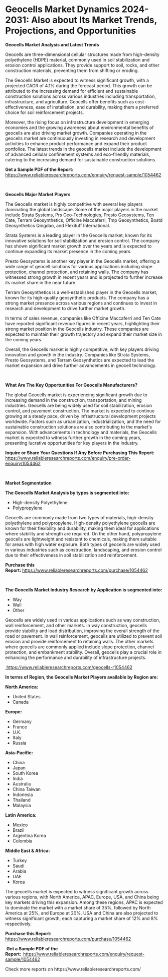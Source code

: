 <p><h1>Geocells Market Dynamics 2024-2031: Also about Its Market Trends, Projections, and Opportunities</h1></p><p><strong>Geocells Market Analysis and Latest Trends</strong></p>
<p><p>Geocells are three-dimensional cellular structures made from high-density polyethylene (HDPE) material, commonly used in soil stabilization and erosion control applications. They provide support to soil, rocks, and other construction materials, preventing them from shifting or eroding.</p><p>The Geocells Market is expected to witness significant growth, with a projected CAGR of 4.1% during the forecast period. This growth can be attributed to the increasing demand for efficient and sustainable construction solutions across various industries including transportation, infrastructure, and agriculture. Geocells offer benefits such as cost-effectiveness, ease of installation, and durability, making them a preferred choice for soil reinforcement projects.</p><p>Moreover, the rising focus on infrastructure development in emerging economies and the growing awareness about environmental benefits of geocells are also driving market growth. Companies operating in the geocells market are continuously investing in research and development activities to enhance product performance and expand their product portfolios. The latest trends in the geocells market include the development of advanced cellular confinement systems and eco-friendly materials, catering to the increasing demand for sustainable construction solutions.</p></p>
<p><strong>Get a Sample PDF of the Report:&nbsp;</strong> <a href="https://www.reliableresearchreports.com/enquiry/request-sample/1054462">https://www.reliableresearchreports.com/enquiry/request-sample/1054462</a></p>
<p>&nbsp;</p>
<p><strong>Geocells Major Market Players</strong></p>
<p><p>The Geocells market is highly competitive with several key players dominating the global landscape. Some of the major players in the market include Strata Systems, Prs Geo-Technologies, Presto Geosystems, Ten Cate, Terram Geosynthetics, Officine Maccaferri, Tmp Geosynthetics, Bostd Geosynthetics Qingdao, and Flexituff International.</p><p>Strata Systems is a leading player in the Geocells market, known for its innovative solutions for soil stabilization and erosion control. The company has shown significant market growth over the years and is expected to continue expanding its market presence in the coming years.</p><p>Presto Geosystems is another key player in the Geocells market, offering a wide range of geocell solutions for various applications including slope protection, channel protection, and retaining walls. The company has witnessed strong growth in recent years and is projected to further increase its market share in the near future.</p><p>Terram Geosynthetics is a well-established player in the Geocells market, known for its high-quality geosynthetic products. The company has a strong market presence across various regions and continues to invest in research and development to drive further market growth.</p><p>In terms of sales revenue, companies like Officine Maccaferri and Ten Cate have reported significant revenue figures in recent years, highlighting their strong market position in the Geocells industry. These companies are expected to maintain their growth trajectory and expand their market size in the coming years.</p><p>Overall, the Geocells market is highly competitive, with key players driving innovation and growth in the industry. Companies like Strata Systems, Presto Geosystems, and Terram Geosynthetics are expected to lead the market expansion and drive further advancements in geocell technology.</p></p>
<p>&nbsp;</p>
<p><strong>What Are The Key Opportunities For Geocells Manufacturers?</strong></p>
<p><p>The global Geocells market is experiencing significant growth due to increasing demand in the construction, transportation, and mining industries. Geocells are being widely used for soil stabilization, erosion control, and pavement construction. The market is expected to continue growing at a steady pace, driven by infrastructural development projects worldwide. Factors such as urbanization, industrialization, and the need for sustainable construction solutions are also contributing to the market's expansion. With advancements in technology and materials, the Geocells market is expected to witness further growth in the coming years, presenting lucrative opportunities for key players in the industry.</p></p>
<p><strong>Inquire or Share Your Questions If Any Before Purchasing This Report:</strong> <a href="https://www.reliableresearchreports.com/enquiry/pre-order-enquiry/1054462">https://www.reliableresearchreports.com/enquiry/pre-order-enquiry/1054462</a></p>
<p>&nbsp;</p>
<p><strong>Market Segmentation</strong></p>
<p><strong>The Geocells Market Analysis by types is segmented into:</strong></p>
<p><ul><li>High-density Polyethylene</li><li>Polypropylene</li></ul></p>
<p><p>Geocells are commonly made from two types of materials, high-density polyethylene and polypropylene. High-density polyethylene geocells are known for their flexibility and durability, making them ideal for applications where stability and strength are required. On the other hand, polypropylene geocells are lightweight and resistant to chemicals, making them suitable for areas with high water exposure. Both types of geocells are widely used in various industries such as construction, landscaping, and erosion control due to their effectiveness in soil stabilization and reinforcement.</p></p>
<p><strong>Purchase this Report:&nbsp;</strong><a href="https://www.reliableresearchreports.com/purchase/1054462">https://www.reliableresearchreports.com/purchase/1054462</a></p>
<p>&nbsp;</p>
<p><strong>The Geocells Market Industry Research by Application is segmented into:</strong></p>
<p><ul><li>Way</li><li>Wall</li><li>Other</li></ul></p>
<p><p>Geocells are widely used in various applications such as way construction, wall reinforcement, and other markets. In way construction, geocells provide stability and load distribution, improving the overall strength of the road or pavement. In wall reinforcement, geocells are utilized to prevent soil erosion and provide reinforcement to retaining walls. The other markets where geocells are commonly applied include slope protection, channel protection, and embankment stability. Overall, geocells play a crucial role in enhancing the performance and durability of infrastructure projects.</p></p>
<p><a href="https://www.reliableresearchreports.com/geocells-r1054462">&nbsp;https://www.reliableresearchreports.com/geocells-r1054462</a></p>
<p><strong>In terms of Region, the Geocells Market Players available by Region are:</strong></p>
<p>
    <p> <strong> North America: </strong>
        <ul>
            <li>United States</li>
            <li>Canada</li>
        </ul>
        </p> 
    <p> <strong> Europe: </strong>
        <ul>
            <li>Germany</li>
            <li>France</li>
            <li>U.K.</li>
            <li>Italy</li>
            <li>Russia</li>
        </ul>
        </p> 
    <p> <strong> Asia-Pacific: </strong>
        <ul>
            <li>China</li>
            <li>Japan</li>
            <li>South Korea</li>
            <li>India</li>
            <li>Australia</li>
            <li>China Taiwan</li>
            <li>Indonesia</li>
            <li>Thailand</li>
            <li>Malaysia</li>
        </ul>
        </p> 
    <p> <strong> Latin America: </strong>
        <ul>
            <li>Mexico</li>
            <li>Brazil</li>
            <li>Argentina Korea</li>
            <li>Colombia</li>
        </ul>
        </p> 
    <p> <strong> Middle East & Africa: </strong>
        <ul>
            <li>Turkey</li>
            <li>Saudi</li>
            <li>Arabia</li>
            <li>UAE</li>
            <li>Korea</li>
        </ul>
    </p>
    </p>
<p><p>The geocells market is expected to witness significant growth across various regions, with North America, APAC, Europe, USA, and China being key markets driving this expansion. Among these regions, APAC is expected to dominate the market with a market share of 35%, followed by North America at 25%, and Europe at 20%. USA and China are also projected to witness significant growth, each capturing a market share of 12% and 8% respectively.</p></p>
<p><strong>Purchase this Report: </strong><a href="https://www.reliableresearchreports.com/purchase/1054462">https://www.reliableresearchreports.com/purchase/1054462</a></p>
<p>&nbsp;<strong>Get a Sample PDF of the Report:&nbsp;&nbsp;</strong><a href="https://www.reliableresearchreports.com/enquiry/request-sample/1054462">https://www.reliableresearchreports.com/enquiry/request-sample/1054462</a></p>
<p><strong></strong></p>
<p>Check more reports on https://www.reliableresearchreports.com/</p>